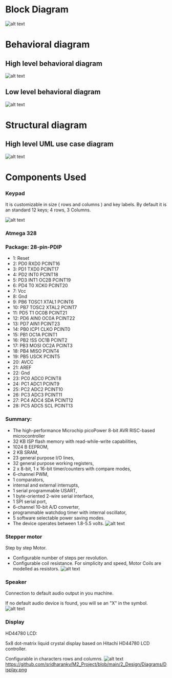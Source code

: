 # Block Diagram
![alt text](https://github.com/sridharankv/M2_Project/blob/main/2_Design/Diagrams/Block%20Diagram.jpg)

# Behavioral diagram

## High level behavioral diagram
![alt text](https://github.com/sridharankv/M2_Project/blob/main/2_Design/Diagrams/High%20level%20behavioral%20diagram.jpeg)

## Low level behavioral diagram

![alt text](https://github.com/sridharankv/M2_Project/blob/main/2_Design/Diagrams/Low%20level%20behavioral%20diagram.jpeg)

# Structural diagram

## High level UML use case diagram

![alt text](https://github.com/sridharankv/M2_Project/blob/main/2_Design/Diagrams/High%20level%20UML%20use%20case.png)

# Components Used

### Keypad

It is customizable in size ( rows and columns ) and key labels. By default it is an standard 12 keys; 4 rows, 3 Columns.

![alt text](https://github.com/sridharankv/M2_Project/blob/main/2_Design/Diagrams/Keypad.png)
### Atmega 328

### Package: 28-pin-PDIP

* 1: Reset
* 2: PD0 RXD0 PCINT16
* 3: PD1 TXD0 PCINT17
* 4: PD2 INT0 PCINT18
* 5: PD3 INT1 OC2B PCINT19
* 6: PD4 T0 XCK0 PCINT20
* 7: Vcc
* 8: Gnd
* 9: PB6 TOSC1 XTAL1 PCINT6
* 10: PB7 TOSC2 XTAL2 PCINT7
* 11: PD5 T1 OC0B PCINT21
* 12: PD6 AIN0 OC0A PCINT22
* 13: PD7 AIN1 PCINT23
* 14: PB0 ICP1 CLKO PCINT0
* 15: PB1 OC1A PCINT1
* 16: PB2 !SS OC1B PCINT2
* 17: PB3 MOSI OC2A PCINT3
* 18: PB4 MISO PCINT4
* 19: PB5 USCK PCINT5
* 20: AVCC
* 21: AREF
* 22: Gnd
* 23: PC0 ADC0 PCINT8
* 24: PC1 ADC1 PCINT9
* 25: PC2 ADC2 PCINT10
* 26: PC3 ADC3 PCINT11
* 27: PC4 ADC4 SDA PCINT12
* 28: PC5 ADC5 SCL PCINT13

### Summary:

* The high-performance Microchip picoPower 8-bit AVR RISC-based microcontroller
* 32 KB ISP flash memory with read-while-write capabilities,
* 1024 B EEPROM,
* 2 KB SRAM,
* 23 general purpose I/O lines,
* 32 general purpose working registers,
* 2 x 8-bit, 1 x 16-bit timer/counters with compare modes,
* 6-channel PWM,
* 1 comparators,
* internal and external interrupts,
* 1 serial programmable USART,
* 1 byte-oriented 2-wire serial interface,
* 1 SPI serial port,
* 6-channel 10-bit A/D converter,
* programmable watchdog timer with internal oscillator,
* 5 software selectable power saving modes.
* The device operates between 1.8-5.5 volts.
![alt text](https://github.com/sridharankv/M2_Project/blob/main/2_Design/Diagrams/Atmega%20328.png)
### Stepper motor

Step by step Motor.

* Configurable number of steps per revolution.
* Configurable coil resistance.
For simplicity and speed, Motor Coils are modelled as resistors.
![alt text](https://github.com/sridharankv/M2_Project/blob/main/2_Design/Diagrams/Stepper%20motor.png)

### Speaker

Connection to default audio output in you machine.

If no default audio device is found, you will se an "X" in the symbol.
![alt text](https://github.com/sridharankv/M2_Project/blob/main/2_Design/Diagrams/Speaker.png)

### Display

HD44780 LCD:

5x8 dot-matrix liquid crystal display based on Hitachi HD44780 LCD controller.

Configurable in characters rows and columns.
![alt text]()https://github.com/sridharankv/M2_Project/blob/main/2_Design/Diagrams/Display.png